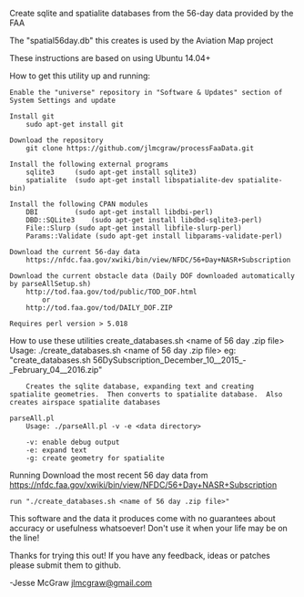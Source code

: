 Create sqlite and spatialite databases from the 56-day data provided by the FAA 

The "spatial56day.db" this creates is used by the Aviation Map project

These instructions are based on using Ubuntu 14.04+

How to get this utility up and running:

	Enable the "universe" repository in "Software & Updates" section of System Settings and update

	Install git
		sudo apt-get install git

	Download the repository
		git clone https://github.com/jlmcgraw/processFaaData.git

	Install the following external programs
		sqlite3 	(sudo apt-get install sqlite3)
		spatialite	(sudo apt-get install libspatialite-dev spatialite-bin)

	Install the following CPAN modules
		DBI 		(sudo apt-get install libdbi-perl)
		DBD::SQLite3	(sudo apt-get install libdbd-sqlite3-perl) 
		File::Slurp	(sudo apt-get install libfile-slurp-perl)
		Params::Validate (sudo apt-get install libparams-validate-perl)

	Download the current 56-day data
		https://nfdc.faa.gov/xwiki/bin/view/NFDC/56+Day+NASR+Subscription

	Download the current obstacle data (Daily DOF downloaded automatically by parseAllSetup.sh)
		http://tod.faa.gov/tod/public/TOD_DOF.html
			or
		http://tod.faa.gov/tod/DAILY_DOF.ZIP

	Requires perl version > 5.018

How to use these utilities
	create_databases.sh <name of 56 day .zip file>
                Usage: ./create_databases.sh <name of 56 day .zip file>
                    eg: "create_databases.sh 56DySubscription_December_10__2015_-_February_04__2016.zip"
                    
		Creates the sqlite database, expanding text and creating spatialite geometries.  Then converts to spatialite database.  Also creates airspace spatialite databases

	parseAll.pl
		Usage: ./parseAll.pl -v -e <data directory>

		-v: enable debug output
		-e: expand text
		-g: create geometry for spatialite
 
Running
        Download the most recent 56 day data from https://nfdc.faa.gov/xwiki/bin/view/NFDC/56+Day+NASR+Subscription
	
	run "./create_databases.sh <name of 56 day .zip file>"


This software and the data it produces come with no guarantees about accuracy or usefulness whatsoever!  Don't use it when your life may be on the line!

Thanks for trying this out!  If you have any feedback, ideas or patches please submit them to github.

-Jesse McGraw
jlmcgraw@gmail.com